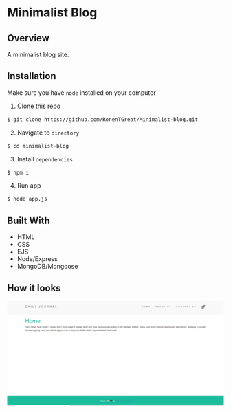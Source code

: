 # Minimalist Blog

## Overview

A minimalist blog site.

## Installation

Make sure you have `node` installed on your computer

1. Clone this repo
   
```bash
$ git clone https://github.com/RonenTGreat/Minimalist-blog.git
```

2. Navigate to `directory`

```bash
$ cd minimalist-blog
```


3. Install `dependencies`

```bash
$ npm i
```

4. Run app

```bash
$ node app.js
```

## Built With

- HTML
- CSS
- EJS
- Node/Express
- MongoDB/Mongoose

## How it looks
[![Watch the video](preview/picture.png)](/preview/DailyJournal.mp4)